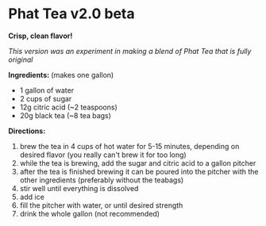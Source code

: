  # Phat Tea v2.0 beta
 
 **Crisp, clean flavor!**
 
 _This version was an experiment in making a blend of Phat Tea that is fully original_
 


**Ingredients:** (makes one gallon)

* 1 gallon of water
* 2 cups of sugar
* 12g citric acid (~2 teaspoons)
* 20g black tea (~8 tea bags)

**Directions:**


1. brew the tea in 4 cups of hot
water for 5-15 minutes, depending
on desired flavor (you really can't
brew it for too long)
2. while the tea is brewing, add
the sugar and citric acid to a gallon
pitcher
3. after the tea is finished brewing
it can be poured into the pitcher with
the other ingredients (preferably
without the teabags)
4. stir well until everything is
dissolved
5. add ice
6. fill the pitcher with water, or
until desired strength 
7. drink the whole gallon (not
recommended)
